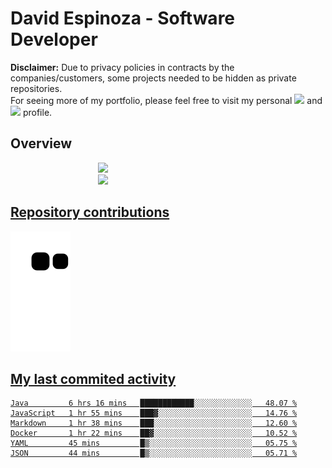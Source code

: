 # David Espinoza - Software Developer
<div id="links">
  <p>
    <strong>Disclaimer:</strong> Due to privacy policies in contracts by the companies/customers, some projects needed to be hidden as private repositories. <br />
For seeing more of my portfolio, please feel free to visit my personal <a href="https://davidespinoza.dev" target="_blank"><img src="https://img.shields.io/badge/website-000000?style=for-the-badge&logo=About.me&logoColor=white" target="_blank"></a> and <a href="https://www.linkedin.com/in/despinozap" target="_blank"><img src="https://img.shields.io/badge/LinkedIn-0077B5?style=for-the-badge&logo=linkedin&logoColor=white" target="_blank"></a> profile.
  </p>
</div>

## Overview

<div id="stats">
  <a href="https://github.com/despinozap">
  <img height="180em" style="margin: 0em 10em;" src="https://github-readme-stats.vercel.app/api?username=despinozap&show_icons=true&include_all_commits=true&count_private=true&theme=default"/>
  <img height="180em" style="margin: 0em 10em;" src="https://github-readme-stats.vercel.app/api/top-langs/?username=despinozap&layout=compact&langs_count=7&theme=default"/>
</div>
 
## Repository contributions
<div id="snake"> 

  ![Snake animation](https://github.com/despinozap/despinozap/blob/output/github-contribution-grid-snake.svg)
</div>

## My last commited activity
<!--START_SECTION:waka-->

```text
Java         6 hrs 16 mins   ████████████░░░░░░░░░░░░░   48.07 %
JavaScript   1 hr 55 mins    ███▓░░░░░░░░░░░░░░░░░░░░░   14.76 %
Markdown     1 hr 38 mins    ███░░░░░░░░░░░░░░░░░░░░░░   12.60 %
Docker       1 hr 22 mins    ██▓░░░░░░░░░░░░░░░░░░░░░░   10.52 %
YAML         45 mins         █▒░░░░░░░░░░░░░░░░░░░░░░░   05.75 %
JSON         44 mins         █▒░░░░░░░░░░░░░░░░░░░░░░░   05.71 %
```

<!--END_SECTION:waka-->
